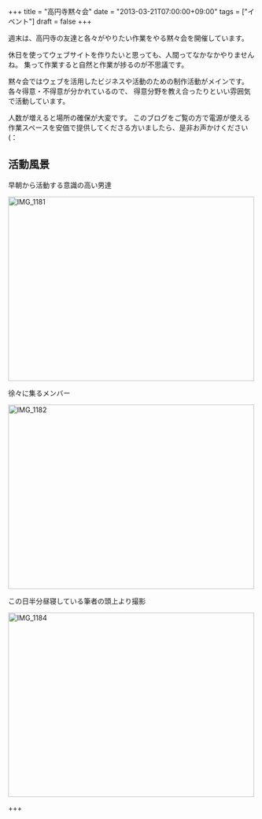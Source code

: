 +++
title =  "高円寺黙々会"
date =  "2013-03-21T07:00:00+09:00"
tags = ["イベント"]
draft = false
+++
<p>週末は、高円寺の友達と各々がやりたい作業をやる黙々会を開催しています。</p>

<p>休日を使ってウェブサイトを作りたいと思っても、人間ってなかなかやりませんね。
集って作業すると自然と作業が捗るのが不思議です。</p>

<!--more-->

<p>黙々会ではウェブを活用したビジネスや活動のための制作活動がメインです。各々得意・不得意が分かれているので、
得意分野を教え合ったりといい雰囲気で活動しています。</p>

<p>人数が増えると場所の確保が大変です。
このブログをご覧の方で電源が使える作業スペースを安価で提供してくださる方いましたら、是非お声かけください(：</p>

## 活動風景

<p>早朝から活動する意識の高い男達</p>

<p><a href="http://www.flickr.com/photos/68742489@N02/8573775375/" title="IMG_1181 by umeyuki1326, on Flickr"><img src="http://farm9.staticflickr.com/8225/8573775375_8e2d4bda3f.jpg" width="500" height="375" alt="IMG_1181"></a></p>

<p>徐々に集るメンバー</p>

<p><a href="http://www.flickr.com/photos/68742489@N02/8573775249/" title="IMG_1182 by umeyuki1326, on Flickr"><img src="http://farm9.staticflickr.com/8368/8573775249_3e3a01c3b9.jpg" width="500" height="375" alt="IMG_1182"></a></p>

<p>この日半分昼寝している筆者の頭上より撮影</p>

<p><a href="http://www.flickr.com/photos/68742489@N02/8574869120/" title="IMG_1184 by umeyuki1326, on Flickr"><img src="http://farm9.staticflickr.com/8390/8574869120_9c1abcace5.jpg" width="500" height="375" alt="IMG_1184"></a></p>

+++
